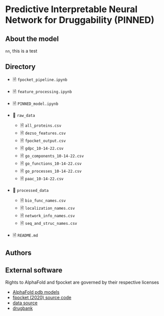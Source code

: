 # Predictive Interpretable Neural Network for Druggability (PINNED)



## About the model
`nn`, this is a test


## Directory
- &#128462; `fpocket_pipeline.ipynb`

- &#128462; `feature_processing.ipynb`

- &#128462; `PINNED_model.ipynb`

- &#128193; `raw_data`
   - &#128462; `all_proteins.csv`
   - &#128462; `dezso_features.csv`
   - &#128462; `fpocket_output.csv`
   - &#128462; `gdpc_10-14-22.csv`
   - &#128462; `go_components_10-14-22.csv`
   - &#128462; `go_functions_10-14-22.csv`
   - &#128462; `go_processes_10-14-22.csv`
   - &#128462; `paac_10-14-22.csv`

- &#128193; `processed_data`
   - &#128462; `bio_func_names.csv`
   - &#128462; `localization_names.csv`
   - &#128462; `network_info_names.csv`
   - &#128462; `seq_and_struc_names.csv`

- &#128462; `README.md`

## Authors

## External software

Rights to AlphaFold and fpocket are governed by their respective licenses

- [AlphaFold pdb models](https://ftp.ebi.ac.uk/pub/databases/alphafold/)
- [fpocket (2020) source code](https://github.com/Discngine/fpocket)
- [data source](https://pharos.nih.gov/) 
- [drugbank](https://go.drugbank.com/releases/latest)
